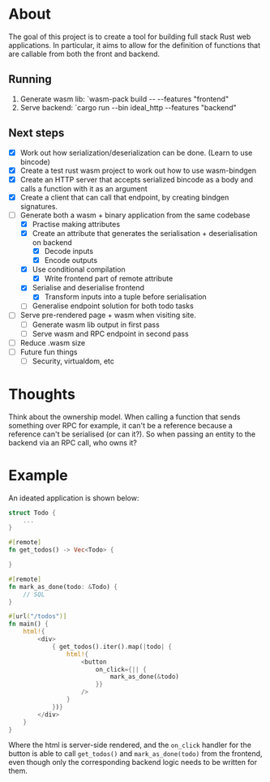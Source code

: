 # About

The goal of this project is to create a tool for building full stack Rust web applications.
In particular, it aims to allow for the definition of functions that are callable
from both the front and backend.

## Running

1. Generate wasm lib: `wasm-pack build -- --features "frontend"
2. Serve backend: `cargo run --bin ideal_http --features "backend"

## Next steps

- [x] Work out how serialization/deserialization can be done. (Learn to use bincode)
- [x] Create a test rust wasm project to work out how to use wasm-bindgen
- [x] Create an HTTP server that accepts serialized bincode as a body and calls a function with it as an argument
- [x] Create a client that can call that endpoint, by creating bindgen signatures.
- [ ] Generate both a wasm + binary application from the same codebase
  - [x] Practise making attributes
  - [x] Create an attribute that generates the serialisation + deserialisation on backend
    - [x] Decode inputs
    - [x] Encode outputs
  - [x] Use conditional compilation
    - [x] Write frontend part of remote attribute
  - [x] Serialise and deserialise frontend
    - [x] Transform inputs into a tuple before serialisation
  - [ ] Generalise endpoint solution for both todo tasks
- [ ] Serve pre-rendered page + wasm when visiting site.
  - [ ] Generate wasm lib output in first pass
  - [ ] Serve wasm and RPC endpoint in second pass
- [ ] Reduce .wasm size
- [ ] Future fun things
  - [ ] Security, virtualdom, etc

# Thoughts

Think about the ownership model. When calling a function that sends something over RPC for example, it can't be a reference because a reference can't be serialised (or can it?). So when passing an entity to the backend via an RPC call, who owns it?

# Example

An ideated application is shown below:

```rust
struct Todo {
    ...
}

#[remote]
fn get_todos() -> Vec<Todo> {

}

#[remote]
fn mark_as_done(todo: &Todo) {
    // SQL
}

#[url("/todos")]
fn main() {
    html!{
        <div>
            { get_todos().iter().map(|todo| {
                html!{
                    <button
                        on_click={|| {
                            mark_as_done(&todo)
                        }}
                    />
                }
            })}
        </div>
    }
}
```

Where the html is server-side rendered, and the `on_click` handler for the button is able to call `get_todos()` and `mark_as_done(todo)` from the frontend, even though only the corresponding backend logic needs to be written for them.